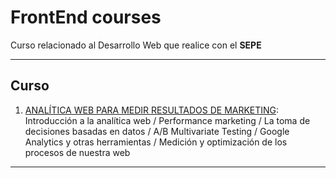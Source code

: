 # FrontEnd courses

Curso relacionado al Desarrollo Web que realice con el **SEPE**

---

## Curso

1. [ANALÍTICA WEB PARA MEDIR RESULTADOS DE MARKETING](https://github.com/eugenia1984/front-end-courses/tree/main/anlitica-web-para-medir-resultador-mkt): Introducción a la analítica web / Performance marketing / La toma de decisiones basadas en datos / A/B Multivariate Testing / Google Analytics y otras herramientas / Medición y optimización de los procesos de nuestra web 

---   
